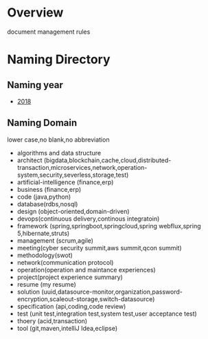 # Overview

  document management rules

# Naming Directory

## Naming year
    
   - [2018](2018/2018.md)
        
## Naming Domain
    
   lower case,no blank,no abbreviation
    
   - algorithms and data structure    
   - architect (bigdata,blockchain,cache,cloud,distributed-transaction,microservices,network,operation-system,security,severless,storage,test)
   - artificial-intelligence (finance,erp)
   - business (finance,erp)
   - code (java,python)
   - database(rdbs,nosql)
   - design (object-oriented,domain-driven)
   - devops(continuous delivery,continous integratoin)
   - framework (spring,springboot,springcloud,spring webflux,spring 5,hibernate,struts)
   - management (scrum,agile)
   - meeting(cyber security summit,aws summit,qcon summit)
   - methodology(swot)
   - network(communication protocol)
   - operation(operation and maintance experiences)
   - project(project experience summary)
   - resume (my resume)
   - solution (uuid,datasource-monitor,organization,password-encryption,scaleout-storage,switch-datasource)
   - specification (api,coding,code review)
   - test (unit test,integration test,system test,user acceptance test)
   - thoery (acid,transaction)
   - tool (git,maven,intelliJ Idea,eclipse)

    
    